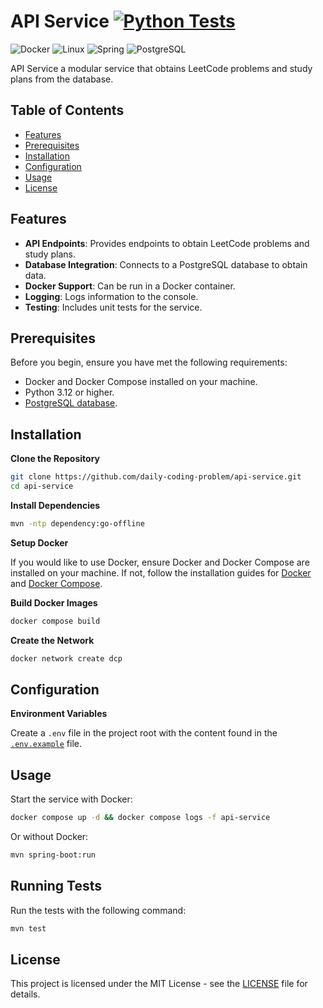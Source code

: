 # API Service [![Python Tests](https://github.com/daily-coding-problem/leetcode-scraper/actions/workflows/python-pytests.yml/badge.svg)](https://github.com/daily-coding-problem/leetcode-scraper/actions/workflows/python-pytests.yml)

![Docker](https://img.shields.io/badge/-Docker-2496ED?style=flat-square&logo=Docker&logoColor=white)
![Linux](https://img.shields.io/badge/-Linux-FCC624?style=flat-square&logo=linux&logoColor=black)
![Spring](https://img.shields.io/badge/-Spring-6DB33F?style=flat-square&logo=spring&logoColor=white)
![PostgreSQL](https://img.shields.io/badge/-PostgreSQL-336791?style=flat-square&logo=postgresql&logoColor=white)

API Service a modular service that obtains LeetCode problems and study plans from the database.

## Table of Contents

- [Features](#features)
- [Prerequisites](#prerequisites)
- [Installation](#installation)
- [Configuration](#configuration)
- [Usage](#usage)
- [License](#license)

## Features

- **API Endpoints**: Provides endpoints to obtain LeetCode problems and study plans.
- **Database Integration**: Connects to a PostgreSQL database to obtain data.
- **Docker Support**: Can be run in a Docker container.
- **Logging**: Logs information to the console.
- **Testing**: Includes unit tests for the service.

## Prerequisites

Before you begin, ensure you have met the following requirements:

- Docker and Docker Compose installed on your machine.
- Python 3.12 or higher.
- [PostgreSQL database](https://github.com/daily-coding-problem/database).

## Installation

**Clone the Repository**

```sh
git clone https://github.com/daily-coding-problem/api-service.git
cd api-service
```

**Install Dependencies**

```sh
mvn -ntp dependency:go-offline
```

**Setup Docker**

If you would like to use Docker, ensure Docker and Docker Compose are installed on your machine. If not, follow the installation guides for [Docker](https://docs.docker.com/get-docker/) and [Docker Compose](https://docs.docker.com/compose/install/).

**Build Docker Images**

```sh
docker compose build
```

**Create the Network**

```sh
docker network create dcp
```

## Configuration

**Environment Variables**

Create a `.env` file in the project root with the content found in the [`.env.example`](/.env.example) file.

## Usage

Start the service with Docker:

```sh
docker compose up -d && docker compose logs -f api-service
```

Or without Docker:

```sh
mvn spring-boot:run
```

## Running Tests

Run the tests with the following command:

```sh
mvn test
```

## License

This project is licensed under the MIT License - see the [LICENSE](LICENSE) file for details.
